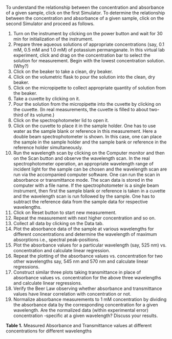 To understand the relationship between the concentration and absorbance of a given sample, click on the first Simulator. To determine the relationship between the concentration and absorbance of a given sample, click on the second Simulator and proceed as follows.

1. Turn on the instrument by clicking on the power button and wait for 30 min for initialization of the instrument.
2. Prepare three aqueous solutions of appropriate concentrations (say, 0.1 mM, 0.5 mM and 1.0 mM) of potassium permanganate. In this virtual lab experiment, click and drag on the concentration bar to select the solution for measurement. Begin with the lowest concentration solution. (Why?)
3. Click on the beaker to take a clean, dry beaker.
4. Click on the volumetric flask to pour the solution into the clean, dry beaker.
5. Click on the micropipette to collect appropriate quantity of solution from the beaker.
6. Take a cuvette by clicking on it.
7. Pour the solution from the micropipette into the cuvette by clicking on the cuvette. (In real measurements, the cuvette is filled to about two-third of its volume.)
8. Click on the spectrophotometer lid to open it.
9. Click on the cuvette to place it in the sample holder. One has to use water as the sample blank or reference in this measurement. Here a double beam spectrophotometer is shown. In this case, one can place the sample in the sample holder and the sample bank or reference in the reference holder simultaneously.
10. Run the wavelength scan by clicking on the Computer monitor and then on the Scan button and observe the wavelength scan. In the real spectrophotometer operation, an appropriate wavelength range of incident light for the sample can be chosen and the wavelength scan are run via the accompanied computer software. One can run the scan in absorbance or transmittance mode. The scan data is stored in the computer with a file name. If the spectrophotometer is a single beam instrument, then first the sample blank or reference is taken in a cuvette and the wavelength scan is run followed by the sample. One has to subtract the reference data from the sample data for respective wavelengths.
11. Click on Reset button to start new measurement.
12. Repeat the measurement with next higher concentration and so on.
13. Collect all data by clicking on the Data tab.
14. Plot the absorbance data of the sample at various wavelengths for different concentrations and determine the wavelength of maximum absorptions i.e., spectral peak-positions.
15. Plot the absorbance values for a particular wavelength (say, 525 nm) vs. concentration and calculate linear regression.
16. Repeat the plotting of the absorbance values vs. concentration for two other wavelengths say, 545 nm and 570 nm and calculate linear regressions.
17. Construct similar three plots taking transmittance in place of absorbance values vs. concentration for the above three wavelengths and calculate linear regressions.
18. Verify the Beer Law observing whether absorbance and transmittance values have linear correlation with concentration or not.
19. Normalize absorbance measurements to 1 mM concentration by dividing the absorbance data by the corresponding concentration for a given wavelength. Are the normalized data (within experimental error) concentration -specific at a given wavelength? Discuss your results.

**Table 1.** Measured Absorbance and Transmittance values at different concentrations for different wavelengths 